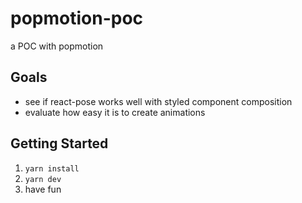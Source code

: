 # popmotion-poc
a POC with popmotion

## Goals

* see if react-pose works well with styled component composition
* evaluate how easy it is to create animations

## Getting Started

1. `yarn install`
2. `yarn dev`
3. have fun
